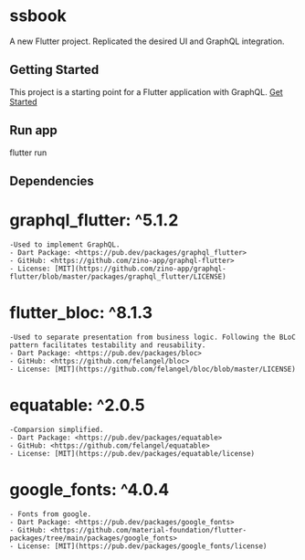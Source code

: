 # ssbook

A new Flutter project. Replicated the desired UI and GraphQL integration.

## Getting Started
This project is a starting point for a Flutter application with GraphQL.
[Get Started](https://flutter.dev/docs/get-started/install)

## Run app
flutter run

## Dependencies

  # graphql_flutter: ^5.1.2
    -Used to implement GraphQL.
    - Dart Package: <https://pub.dev/packages/graphql_flutter>
    - GitHub: <https://github.com/zino-app/graphql-flutter>
    - License: [MIT](https://github.com/zino-app/graphql-flutter/blob/master/packages/graphql_flutter/LICENSE)

  # flutter_bloc: ^8.1.3
    -Used to separate presentation from business logic. Following the BLoC pattern facilitates testability and reusability.
    - Dart Package: <https://pub.dev/packages/bloc>
    - GitHub: <https://github.com/felangel/bloc>
    - License: [MIT](https://github.com/felangel/bloc/blob/master/LICENSE)

  # equatable: ^2.0.5
    -Comparsion simplified.
    - Dart Package: <https://pub.dev/packages/equatable>
    - GitHub: <https://github.com/felangel/equatable>
    - License: [MIT](https://pub.dev/packages/equatable/license)

  # google_fonts: ^4.0.4
    - Fonts from google.
    - Dart Package: <https://pub.dev/packages/google_fonts>
    - GitHub: <https://github.com/material-foundation/flutter-packages/tree/main/packages/google_fonts>
    - License: [MIT](https://pub.dev/packages/google_fonts/license)